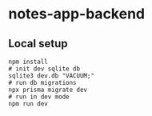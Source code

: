 # notes-app-backend

## Local setup

```
npm install
# init dev sqlite db
sqlite3 dev.db "VACUUM;"
# run db migrations
npx prisma migrate dev
# run in dev mode
npm run dev
```

